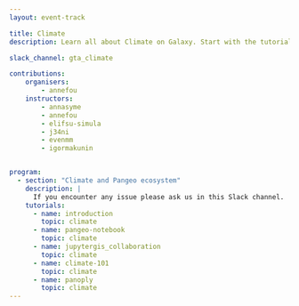 ```yaml
---
layout: event-track

title: Climate
description: Learn all about Climate on Galaxy. Start with the tutorial at your own pace. If you need support contact us via the Slack Channel [gta_climate](https://gtnsmrgsbord.slack.com/channels/{{page.slack_channel}}).

slack_channel: gta_climate

contributions:
    organisers:
        - annefou
    instructors:
        - annasyme
        - annefou
        - elifsu-simula
        - j34ni
        - evenmm
        - igormakunin


program:
  - section: "Climate and Pangeo ecosystem"
    description: |
      If you encounter any issue please ask us in this Slack channel.
    tutorials:
      - name: introduction
        topic: climate
      - name: pangeo-notebook
        topic: climate
      - name: jupytergis_collaboration
        topic: climate
      - name: climate-101
        topic: climate
      - name: panoply
        topic: climate
---
```

